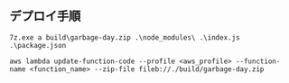 ## デプロイ手順

`7z.exe a build\garbage-day.zip .\node_modules\ .\index.js .\package.json`

`aws lambda update-function-code --profile <aws_profile> --function-name <function_name> --zip-file fileb://./build/garbage-day.zip`
